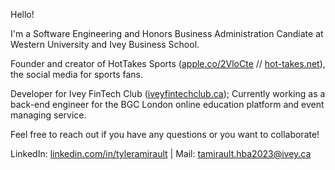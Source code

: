 Hello!

I'm a Software Engineering and Honors Business Administration Candiate at Western University and Ivey Business School.

Founder and creator of HotTakes Sports ([apple.co/2VloCte](http://apple.co/2VloCte) // [hot-takes.net](http://hot-takes.net)), the social media for sports fans.

Developer for Ivey FinTech Club ([iveyfintechclub.ca](http://iveyfintechclub.ca/index.html));
Currently working as a back-end engineer for the BGC London online education platform and event managing service.

Feel free to reach out if you have any questions or you want to collaborate!

LinkedIn: [linkedin.com/in/tyleramirault](http://linkedin.com/in/tyleramirault) |
Mail: tamirault.hba2023@ivey.ca
